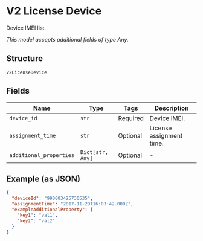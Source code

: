 
# V2 License Device

Device IMEI list.

*This model accepts additional fields of type Any.*

## Structure

`V2LicenseDevice`

## Fields

| Name | Type | Tags | Description |
|  --- | --- | --- | --- |
| `device_id` | `str` | Required | Device IMEI. |
| `assignment_time` | `str` | Optional | License assignment time. |
| `additional_properties` | `Dict[str, Any]` | Optional | - |

## Example (as JSON)

```json
{
  "deviceId": "990003425730535",
  "assignmentTime": "2017-11-29T16:03:42.000Z",
  "exampleAdditionalProperty": {
    "key1": "val1",
    "key2": "val2"
  }
}
```

